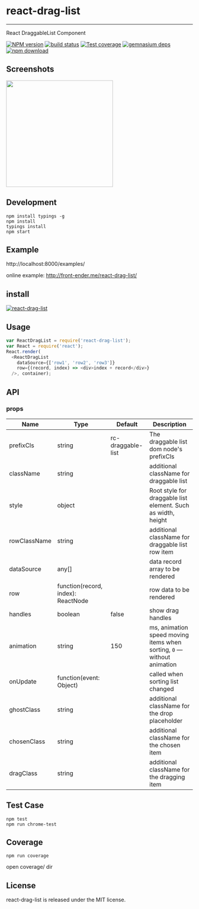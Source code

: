 # react-drag-list
---

React DraggableList Component


[![NPM version][npm-image]][npm-url]
[![build status][travis-image]][travis-url]
[![Test coverage][coveralls-image]][coveralls-url]
[![gemnasium deps][gemnasium-image]][gemnasium-url]
[![npm download][download-image]][download-url]

[npm-image]: http://img.shields.io/npm/v/react-drag-list.svg?style=flat-square
[npm-url]: http://npmjs.org/package/react-drag-list
[travis-image]: https://img.shields.io/travis/alcat2008/react-drag-list.svg?style=flat-square
[travis-url]: https://travis-ci.org/alcat2008/react-drag-list
[coveralls-image]: https://img.shields.io/coveralls/alcat2008/react-drag-list.svg?style=flat-square
[coveralls-url]: https://coveralls.io/r/alcat2008/react-drag-list?branch=master
[gemnasium-image]: http://img.shields.io/gemnasium/alcat2008/react-drag-list.svg?style=flat-square
[gemnasium-url]: https://gemnasium.com/alcat2008/react-drag-list
[node-image]: https://img.shields.io/badge/node.js-%3E=_0.10-green.svg?style=flat-square
[node-url]: http://nodejs.org/download/
[download-image]: https://img.shields.io/npm/dm/react-drag-list.svg?style=flat-square
[download-url]: https://npmjs.org/package/react-drag-list


## Screenshots

<img src="" width="288"/>


## Development

```
npm install typings -g
npm install
typings install
npm start
```

## Example

http://localhost:8000/examples/


online example: http://front-ender.me/react-drag-list/


## install


[![react-drag-list](https://nodei.co/npm/react-drag-list.png)](https://npmjs.org/package/react-drag-list)


## Usage

```js
var ReactDragList = require('react-drag-list');
var React = require('react');
React.render(
  <ReactDragList
    dataSource={['row1', 'row2', 'row3']}
    row={(record, index) => <div>index + record</div>}
  />, container);
```

## API

### props

Name               | Type                | Default | Description
------------------ | ------------------- | ------- | ------------------------------------------------------------------------------
prefixCls          | string              | rc-draggable-list | The draggable list dom node's prefixCls
className          | string              |         | additional className for draggable list
style              | object              |         | Root style for draggable list element. Such as width, height
rowClassName       | string              |         | additional className for draggable list row item
dataSource         | any[]               |         | data record array to be rendered
row                | function(record, index): ReactNode    |         | row data to be rendered
handles            | boolean             | false   | show drag handles
animation          | string              | 150     | ms, animation speed moving items when sorting, `0` — without animation
onUpdate           | function(event: Object)  |         | called when sorting list changed
ghostClass         | string              |         | additional className for the drop placeholder
chosenClass        | string              |         | additional className for the chosen item
dragClass          | string              |         | additional className for the dragging item

## Test Case

```
npm test
npm run chrome-test
```

## Coverage

```
npm run coverage
```

open coverage/ dir

## License

react-drag-list is released under the MIT license.

